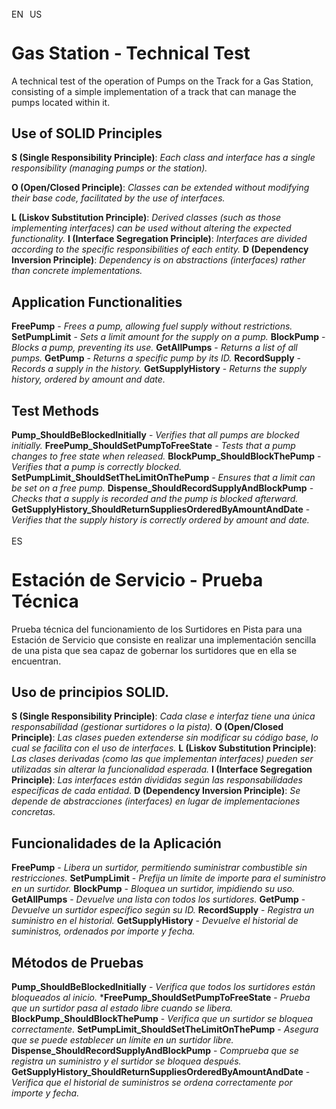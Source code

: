 <img align="center" src="https://upload.wikimedia.org/wikipedia/commons/thumb/8/83/Flag_of_the_United_Kingdom_%283-5%29.svg/240px-Flag_of_the_United_Kingdom_%283-5%29.svg.png" alt="EN" height="15" width="25"/>&nbsp;<img align="center" src="https://upload.wikimedia.org/wikipedia/commons/thumb/a/a4/Flag_of_the_United_States.svg/300px-Flag_of_the_United_States.svg.png" alt="US" height="15" width="25"/>
# Gas Station - Technical Test 

A technical test of the operation of Pumps on the Track for a Gas Station, consisting of a simple implementation of a track that can manage the pumps located within it.

## Use of SOLID Principles

**S (Single Responsibility Principle)**: *Each class and interface has a single responsibility (managing pumps or the station).*

**O (Open/Closed Principle)**: *Classes can be extended without modifying their base code, facilitated by the use of interfaces.*

**L (Liskov Substitution Principle)**: *Derived classes (such as those implementing interfaces) can be used without altering the expected functionality.*
**I (Interface Segregation Principle)**: *Interfaces are divided according to the specific responsibilities of each entity.*
**D (Dependency Inversion Principle)**: *Dependency is on abstractions (interfaces) rather than concrete implementations.*

## Application Functionalities

**FreePump** - *Frees a pump, allowing fuel supply without restrictions.*
**SetPumpLimit** - *Sets a limit amount for the supply on a pump.*
**BlockPump** - *Blocks a pump, preventing its use.*
**GetAllPumps** - *Returns a list of all pumps.*
**GetPump** - *Returns a specific pump by its ID.*
**RecordSupply** - *Records a supply in the history.*
**GetSupplyHistory** - *Returns the supply history, ordered by amount and date.*

## Test Methods

**Pump_ShouldBeBlockedInitially** - *Verifies that all pumps are blocked initially.*
**FreePump_ShouldSetPumpToFreeState** - *Tests that a pump changes to free state when released.*
**BlockPump_ShouldBlockThePump** - *Verifies that a pump is correctly blocked.*
**SetPumpLimit_ShouldSetTheLimitOnThePump** - *Ensures that a limit can be set on a free pump.*
**Dispense_ShouldRecordSupplyAndBlockPump** - *Checks that a supply is recorded and the pump is blocked afterward.*
**GetSupplyHistory_ShouldReturnSuppliesOrderedByAmountAndDate** - *Verifies that the supply history is correctly ordered by amount and date.*





<img align="center" src="https://upload.wikimedia.org/wikipedia/commons/thumb/8/89/Bandera_de_Espa%C3%B1a.svg/300px-Bandera_de_Espa%C3%B1a.svg.png" alt="ES" height="15" width="25"/>&nbsp; 
# Estación de Servicio - Prueba Técnica

Prueba técnica del funcionamiento de los Surtidores en Pista para una Estación de Servicio que consiste en realizar una implementación sencilla de una pista que sea capaz de gobernar los surtidores que en ella se encuentran.


## Uso de principios SOLID.

**S (Single Responsibility Principle)**: *Cada clase e interfaz tiene una única responsabilidad (gestionar surtidores o la pista).*
**O (Open/Closed Principle)**: *Las clases pueden extenderse sin modificar su código base, lo cual se facilita con el uso de interfaces.*
**L (Liskov Substitution Principle)**: *Las clases derivadas (como las que implementan interfaces) pueden ser utilizadas sin alterar la funcionalidad esperada.*
**I (Interface Segregation Principle)**: *Las interfaces están divididas según las responsabilidades específicas de cada entidad.*
**D (Dependency Inversion Principle)**: *Se depende de abstracciones (interfaces) en lugar de implementaciones concretas.*


## Funcionalidades de la Aplicación

**FreePump** - *Libera un surtidor, permitiendo suministrar combustible sin restricciones.*
**SetPumpLimit** - *Prefija un límite de importe para el suministro en un surtidor.*
**BlockPump** - *Bloquea un surtidor, impidiendo su uso.*
**GetAllPumps** - *Devuelve una lista con todos los surtidores.*
**GetPump** - *Devuelve un surtidor específico según su ID.*
**RecordSupply** - *Registra un suministro en el historial.*
**GetSupplyHistory** - *Devuelve el historial de suministros, ordenados por importe y fecha.*


## Métodos de Pruebas

**Pump_ShouldBeBlockedInitially** - *Verifica que todos los surtidores están bloqueados al inicio.*
***FreePump_ShouldSetPumpToFreeState** - *Prueba que un surtidor pasa al estado libre cuando se libera.*
**BlockPump_ShouldBlockThePump** - *Verifica que un surtidor se bloquea correctamente.*
**SetPumpLimit_ShouldSetTheLimitOnThePump** - *Asegura que se puede establecer un límite en un surtidor libre.*
**Dispense_ShouldRecordSupplyAndBlockPump** - *Comprueba que se registra un suministro y el surtidor se bloquea después.*
**GetSupplyHistory_ShouldReturnSuppliesOrderedByAmountAndDate** - *Verifica que el historial de suministros se ordena correctamente por importe y fecha.*
